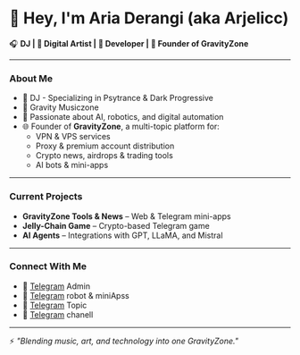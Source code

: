 # 👋 Hey, I'm Aria Derangi (aka Arjelicc)

🎧 **DJ | 🎨 Digital Artist | 🤖 Developer | 🚀 Founder of GravityZone**

---

### About Me  
- 🌌 DJ - Specializing in Psytrance & Dark Progressive  
- 🎵 Gravity Musiczone
- 🤖 Passionate about AI, robotics, and digital automation  
- 🌐 Founder of **GravityZone**, a multi-topic platform for:  
  - VPN & VPS services  
  - Proxy & premium account distribution  
  - Crypto news, airdrops & trading tools  
  - AI bots & mini-apps  

---

### Current Projects  
- **GravityZone Tools & News** – Web & Telegram mini-apps  
- **Jelly-Chain Game** – Crypto-based Telegram game  
- **AI Agents** – Integrations with GPT, LLaMA, and Mistral  

---

### Connect With Me   
- 📡 [Telegram](https://t.me/jeliccc)  Admin
- 📡 [Telegram](https://t.me/selfjelly_bot) robot & miniApss
- 📡 [Telegram](https://t.me/gravityyzone) Topic
- 📡 [Telegram](https://t.me/jeliccray)  chanell 
---
⚡ *"Blending music, art, and technology into one GravityZone."*
